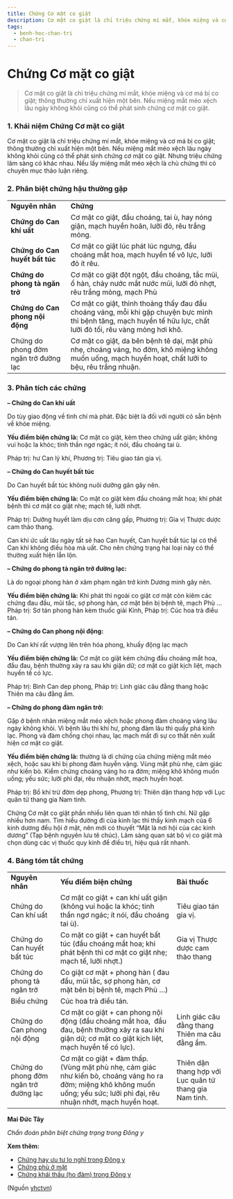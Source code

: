 ```yaml
---
title: Chứng Cơ mặt co giật
description: Cơ mặt co giật là chỉ triệu chứng mí mắt, khóe miệng và cơ má bị co giật; thông thường chỉ xuất hiện một bên. Nếu miệng mắt méo xệch lâu ngày không khỏi cũng có thể phát sinh chứng cơ mặt co giật. 
tags:
  - benh-hoc-chan-tri
  - chan-tri
---
```


# Chứng Cơ mặt co giật 

> Cơ mặt co giật là chỉ triệu chứng mí mắt, khóe miệng và cơ má bị co giật; thông thường chỉ xuất hiện một bên. Nếu miệng mắt méo xệch lâu ngày không khỏi cũng có thể phát sinh chứng cơ mặt co giật. 

### 1. Khái niệm Chứng Cơ mặt co giật

Cơ mặt co giật là chỉ triệu chứng mí mắt, khóe miệng và cơ má bị co giật; thông thường chỉ xuất hiện một bên. Nếu miệng mắt méo xệch lâu ngày không khỏi cũng có thể phát sinh chứng cơ mặt co giật. Nhưng triệu chứng lâm sàng có khác nhau. Nếu lấy miệng mắt méo xệch là chủ chứng thì có chuyên mục thảo luận riêng.

### 2. Phân biệt chứng hậu thường gặp

|  |  |
| --- | --- |
| **Nguyên nhân** | **Chứng** |
| **Chứng do Can khí uất** | Cơ mặt co giật, đầu choáng, tai ù, hay nóng giận, mạch huyền hoãn, lưỡi đỏ, rêu trắng mỏng. |
| **Chứng do Can huyết bất túc** | Cơ mặt co giật lúc phát lúc ngưng, đầu choáng mắt hoa, mạch huyền tế vô lực, lưỡi đỏ ít rêu. |
| **Chứng do phong tà ngăn trở** | Cơ mặt co giật đột ngột, đầu choáng, tắc mũi, ố hàn, chảy nước mắt nước mũi, lưỡi đỏ nhợt, rêu trắng mỏng, mạch Phù  |
| **Chứng do Can phong nội động** | Cơ mặt co giật, thỉnh thoảng thấy đau đầu choáng váng, mỗi khi gặp chuyện bực mình thì bệnh tăng, mạch huyền tế hữu lực, chất lưỡi đỏ tối, rêu vàng mỏng hơi khô. |
| Chứng do phong đờm ngăn trở đường lạc | Cơ mặt co giật, da bên bệnh tê dại, mặt phù nhẹ, choáng váng, ho đờm, khô miệng không muốn uống, mạch huyền hoạt, chất lưỡi to bệu, rêu trắng nhuận. |

### 3. Phân tích các chứng

**– Chứng do Can khí uất**

Do tùy giao động về tình chí mà phát. Đặc biệt là đối với người có sẵn bệnh về khóe miệng. 

**Yếu điểm biện chứng là:** Cơ mặt co giật, kèm theo chứng uất giận; không vui hoặc la khóc; tinh thần ngơ ngác; ít nói, đầu choáng tai ù. 

Pháp trị: hư Can lý khí, Phương trị: Tiêu giao tán gia vị. 

**– Chứng do Can huyết bất túc**

Do Can huyết bất túc không nuôi dưỡng gân gây nên. 

**Yếu điểm biện chứng là:** Co mặt co giật kèm đầu choáng mắt hoa; khi phát bệnh thì cơ mặt co giật nhẹ; mạch tế, lưỡi nhợt. 

Pháp trị: Dưỡng huyết làm dịu cơn căng gấp, Phương trị: Gia vị Thược dược cam thảo thang.

Can khí ức uất lâu ngày tất sẽ hao Can huyết, Can huyết bất túc lại có thể Can khí không điều hòa mà uất. Cho nên chứng trạng hai loại này có thể thường xuất hiện lẫn lộn. 

**– Chứng do phong tà ngăn trở đường lạc:**

Là do ngoại phong hàn ở xâm phạm ngăn trở kinh Dương minh gây nên. 

**Yếu điểm biện chứng là:** Khi phát thì ngoài co giật cơ mặt còn kiêm các chứng đau đầu, mũi tắc, sợ phong hàn, cơ mặt bên bị bệnh tê, mạch Phù … Pháp trị: Sơ tán phong hàn kèm thuốc giải Kính, Pháp trị: Cúc hoa trà điều tán. 

**– Chứng do Can phong nội động:**

Do Can khí rất vượng lên trên hóa phong, khuấy động lạc mạch

**Yếu điểm biện chứng là:** Cơ mặt co giật kém chứng đầu choáng mắt hoa,  đầu đau, bệnh thường xảy ra sau khi giận dữ; cơ mặt co giật kịch liệt, mạch huyền tế có lực. 

Pháp trị: Bình Can dep phong, Pháp trị: Linh giác câu đằng thang hoặc Thiên ma câu đằng ẩm.

**– Chứng do phong đàm ngăn trở:**

Gặp ở bệnh nhân miệng mắt méo xệch hoặc phong đàm choáng váng lâu ngày không khỏi. Vì bệnh lâu thì khí hư, phong đàm lâu thì quấy phá kinh lạc. Phong và đàm chống chọi nhau, lạc mạch mất đi sự co thắt nên xuất hiện cơ mặt co giật. 

**Yếu điểm biện chứng là:** thường là di chứng của chứng miệng mắt méo xệch, hoặc sau khi bị phong đàm huyễn vậng. Vùng mặt phù nhẹ, cảm giác như kiến bò. Kiểm chứng choáng váng ho ra đờm; miệng khô không muốn uống; yếu sức; lưỡi phì đại, rêu nhuận nhớt, mạch huyền hoạt.

Pháp trị: Bổ khí trừ đờm dẹp phong, Phương trị: Thiên dận thang hợp với Lục quân tử thang gia Nam tinh. 

Chứng Cơ mặt co giật phần nhiều liên quan tới nhân tố tình chí. Nữ gặp nhiều hơn nam. Tìm hiểu đường đi của kinh lạc thì thấy kinh mạch của 6 kinh dương đều hội ở mặt, nên mới có thuyết “Mặt là nơi hội của các kinh dương” (Tạp bệnh nguyên lưu tê chúc). Lâm sàng quan sát bộ vị co giật mà chọn dùng các vị thuốc quy kinh để điều trị, hiệu quả rất nhanh.

### 4. Bảng tóm tắt chứng

|  |  |  |
| --- | --- | --- |
| **Nguyên nhân** | **Yếu điểm biện chứng** | **Bài thuốc** |
| Chứng do Can khí uất | Cơ mặt co giật + can khí uất giận (không vui hoặc la khóc; tinh thần ngơ ngác; ít nói, đầu choáng tai ù).  | Tiêu giao tán gia vị.  |
| Chứng do Can huyết bất túc | Co mặt co giật + can huyết bất túc (đầu choáng mắt hoa; khi phát bệnh thì cơ mặt co giật nhẹ; mạch tế, lưỡi nhợt.) | Gia vị Thược dược cam thảo thang |
| Chứng do phong tà ngăn trở | Co giật cơ mặt + phong hàn ( đau đầu, mũi tắc, sợ phong hàn, cơ mặt bên bị bệnh tê, mạch Phù …)
Biểu chứng | Cúc hoa trà điều tán.  |
| Chứng do Can phong nội động | Cơ mặt co giật + can phong nội động (đầu choáng mắt hoa,  đầu đau, bệnh thường xảy ra sau khi giận dữ; cơ mặt co giật kịch liệt, mạch huyền tế có lực).  | Linh giác câu đằng thang Thiên ma câu đằng ẩm. |
| Chứng do phong đờm ngăn trở đường lạc | Cơ mặt co giật + đàm thấp. (Vùng mặt phù nhẹ, cảm giác như kiến bò, choáng váng ho ra đờm; miệng khô không muốn uống; yếu sức; lưỡi phì đại, rêu nhuận nhớt, mạch huyền hoạt. | Thiên dận thang hợp với Lục quân tử thang gia Nam tinh.  |

**Mai Đức Tây**

*Chẩn đoán phân biệt chứng trạng trong Đông y*

**Xem thêm:**

* [Chứng hay ưu tư lo nghĩ trong Đông y](/yhctvn/chung-hay-uu-tu-lo-nghi-trong-dong-y)
* [Chứng phù ở mặt](/yhctvn/chung-phu-o-mat)
* [Chứng khái thấu (ho đàm) trong Đông y](/yhctvn/chung-khai-thau-ho-dam-trong-dong-y)

(Nguồn <a href="https://yhctvn.com/chung-co-mat-co-giat/" target="_blank">yhctvn</a>)
